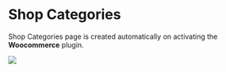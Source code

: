 # Shop Categories

Shop Categories page is created automatically on activating the **Woocommerce** plugin.

![](http://transvelo.github.io/docs/sportexx/images/page-shop-categories.png)

